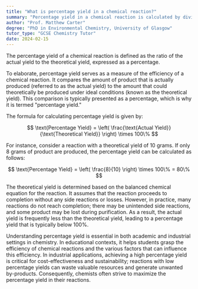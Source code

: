 ```yaml
---
title: "What is percentage yield in a chemical reaction?"
summary: "Percentage yield in a chemical reaction is calculated by dividing the actual yield by the theoretical yield and expressing the result as a percentage."
author: "Prof. Matthew Carter"
degree: "PhD in Environmental Chemistry, University of Glasgow"
tutor_type: "GCSE Chemistry Tutor"
date: 2024-02-15
---
```


The percentage yield of a chemical reaction is defined as the ratio of the actual yield to the theoretical yield, expressed as a percentage.

To elaborate, percentage yield serves as a measure of the efficiency of a chemical reaction. It compares the amount of product that is actually produced (referred to as the actual yield) to the amount that could theoretically be produced under ideal conditions (known as the theoretical yield). This comparison is typically presented as a percentage, which is why it is termed "percentage yield."

The formula for calculating percentage yield is given by:

$$
\text{Percentage Yield} = \left( \frac{\text{Actual Yield}}{\text{Theoretical Yield}} \right) \times 100\%
$$

For instance, consider a reaction with a theoretical yield of $10$ grams. If only $8$ grams of product are produced, the percentage yield can be calculated as follows:

$$
\text{Percentage Yield} = \left( \frac{8}{10} \right) \times 100\% = 80\%
$$

The theoretical yield is determined based on the balanced chemical equation for the reaction. It assumes that the reaction proceeds to completion without any side reactions or losses. However, in practice, many reactions do not reach completion; there may be unintended side reactions, and some product may be lost during purification. As a result, the actual yield is frequently less than the theoretical yield, leading to a percentage yield that is typically below $100\%$.

Understanding percentage yield is essential in both academic and industrial settings in chemistry. In educational contexts, it helps students grasp the efficiency of chemical reactions and the various factors that can influence this efficiency. In industrial applications, achieving a high percentage yield is critical for cost-effectiveness and sustainability; reactions with low percentage yields can waste valuable resources and generate unwanted by-products. Consequently, chemists often strive to maximize the percentage yield in their reactions.
    